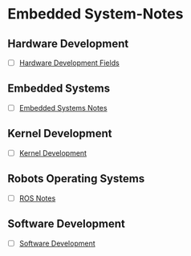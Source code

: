 # Embedded System-Notes

## Hardware Development
- [ ] [Hardware Development Fields](https://github.com/pro-utkarshM/Hardware-Workshop-SPEC/blob/main/Hardware%20Development%20Fields.md) <br>


## Embedded Systems 
- [ ] [Embedded Systems Notes](https://github.com/pro-utkarshM/Embedded-System-Notes) <be>


## Kernel Development
- [ ] [Kernel Development](https://github.com/pro-utkarshM/Linux-kernel-Notes) <br>


## Robots Operating Systems 
- [ ] [ROS Notes](https://github.com/kwea123/ROS_notes) <be>


## Software Development
- [ ] [Software Development](https://github.com/pro-utkarshM/Hardware-Workshop-SPEC/blob/main/Software.md) <br>


